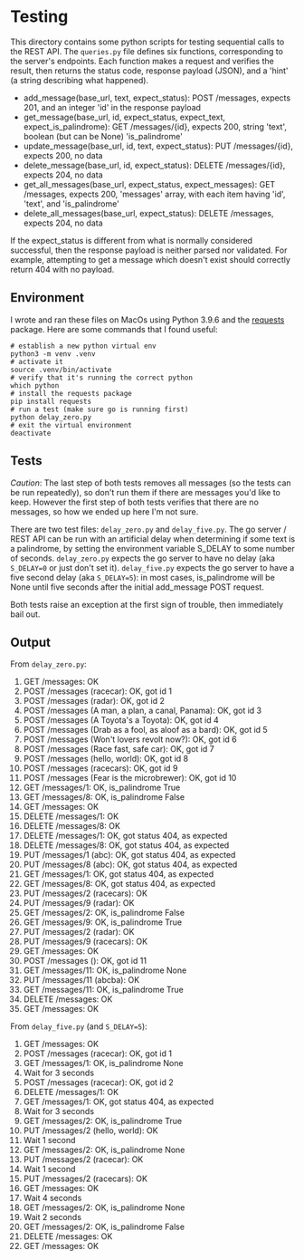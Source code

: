 # Testing

This directory contains some python scripts for testing sequential calls to the REST API. The `queries.py` file defines six functions, corresponding to the server's endpoints. Each function makes a request and verifies the result, then returns the status code, response payload (JSON), and a 'hint' (a string describing what happened).

- add_message(base_url, text, expect_status): POST /messages, expects 201, and an integer 'id' in the response payload
- get_message(base_url, id, expect_status, expect_text, expect_is_palindrome): GET /messages/{id}, expects 200, string 'text', boolean (but can be None) 'is_palindrome'
- update_message(base_url, id, text, expect_status): PUT /messages/{id}, expects 200, no data
- delete_message(base_url, id, expect_status): DELETE /messages/{id}, expects 204, no data
- get_all_messages(base_url, expect_status, expect_messages): GET /messages, expects 200, 'messages' array, with each item having 'id', 'text', and 'is_palindrome'
- delete_all_messages(base_url, expect_status): DELETE /messages, expects 204, no data

If the expect_status is different from what is normally considered successful, then the response payload is neither parsed nor validated. For example, attempting to get a message which doesn't exist should correctly return 404 with no payload.

## Environment

I wrote and ran these files on MacOs using Python 3.9.6 and the [requests](https://requests.readthedocs.io/en/latest/) package. Here are some commands that I found useful:

```shell
# establish a new python virtual env
python3 -m venv .venv 
# activate it
source .venv/bin/activate
# verify that it's running the correct python
which python 
# install the requests package
pip install requests 
# run a test (make sure go is running first)
python delay_zero.py 
# exit the virtual environment
deactivate
```

## Tests

_Caution_: The last step of both tests removes all messages (so the tests can be run repeatedly), so don't run them if there are messages you'd like to keep. However the first step of both tests verifies that there are no messages, so how we ended up here I'm not sure.

There are two test files: `delay_zero.py` and `delay_five.py`. The go server / REST API can be run with an artificial delay when determining if some text is a palindrome, by setting the environment variable S_DELAY to some number of seconds. `delay_zero.py` expects the go server to have no delay (aka `S_DELAY=0` or just don't set it). `delay_five.py` expects the go server to have a five second delay (aka `S_DELAY=5`): in most cases, is_palindrome will be None until five seconds after the initial add_message POST request.

Both tests raise an exception at the first sign of trouble, then immediately bail out.

## Output

From `delay_zero.py`:

1. GET /messages: OK
2. POST /messages (racecar): OK, got id 1
3. POST /messages (radar): OK, got id 2
4. POST /messages (A man, a plan, a canal, Panama): OK, got id 3
5. POST /messages (A Toyota's a Toyota): OK, got id 4
6. POST /messages (Drab as a fool, as aloof as a bard): OK, got id 5
7. POST /messages (Won't lovers revolt now?): OK, got id 6
8. POST /messages (Race fast, safe car): OK, got id 7
9. POST /messages (hello, world): OK, got id 8
10. POST /messages (racecars): OK, got id 9
11. POST /messages (Fear is the microbrewer): OK, got id 10
12. GET /messages/1: OK, is_palindrome True
13. GET /messages/8: OK, is_palindrome False
14. GET /messages: OK
15. DELETE /messages/1: OK
16. DELETE /messages/8: OK
17. DELETE /messages/1: OK, got status 404, as expected
18. DELETE /messages/8: OK, got status 404, as expected
19. PUT /messages/1 (abc): OK, got status 404, as expected
20. PUT /messages/8 (abc): OK, got status 404, as expected
21. GET /messages/1: OK, got status 404, as expected
22. GET /messages/8: OK, got status 404, as expected
23. PUT /messages/2 (racecars): OK
24. PUT /messages/9 (radar): OK
25. GET /messages/2: OK, is_palindrome False
26. GET /messages/9: OK, is_palindrome True
27. PUT /messages/2 (radar): OK
28. PUT /messages/9 (racecars): OK
29. GET /messages: OK
30. POST /messages (): OK, got id 11
31. GET /messages/11: OK, is_palindrome None
32. PUT /messages/11 (abcba): OK
33. GET /messages/11: OK, is_palindrome True
34. DELETE /messages: OK
35. GET /messages: OK

From `delay_five.py` (and `S_DELAY=5`):

1. GET /messages: OK
2. POST /messages (racecar): OK, got id 1
3. GET /messages/1: OK, is_palindrome None
4. Wait for 3 seconds
5. POST /messages (racecar): OK, got id 2
6. DELETE /messages/1: OK
7. GET /messages/1: OK, got status 404, as expected
8. Wait for 3 seconds
9. GET /messages/2: OK, is_palindrome True
10. PUT /messages/2 (hello, world): OK
11. Wait 1 second
12. GET /messages/2: OK, is_palindrome None
13. PUT /messages/2 (racecar): OK
14. Wait 1 second
15. PUT /messages/2 (racecars): OK
16. GET /messages: OK
17. Wait 4 seconds
18. GET /messages/2: OK, is_palindrome None
19. Wait 2 seconds
20. GET /messages/2: OK, is_palindrome False
21. DELETE /messages: OK
22. GET /messages: OK
